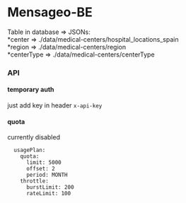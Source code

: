 # Mensageo-BE

Table in database => JSONs: <br/>
  *center => ./data/medical-centers/hospital_locations_spain <br/>
  *region => ./data/medical-centers/region <br/>
  *centerType => ./data/medical-centers/centerType <br/>


### API

#### temporary auth

just add key in header `x-api-key`

#### quota

currently disabled

```
  usagePlan:
    quota:
      limit: 5000
      offset: 2
      period: MONTH
    throttle:
      burstLimit: 200
      rateLimit: 100
```